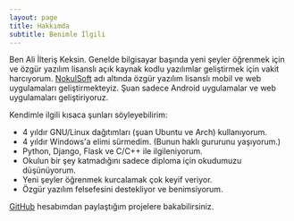 ```yaml
---
layout: page
title: Hakkımda
subtitle: Benimle İlgili
---
```


Ben Ali İlteriş Keksin. Genelde bilgisayar başında yeni şeyler öğrenmek için ve özgür yazılım lisanslı açık kaynak kodlu yazılımlar 
geliştirmek için vakit harcıyorum. [NokulSoft](http://nokulsoft.com) adı altında özgür yazılım lisanslı mobil ve web uygulamaları 
geliştirmekteyiz. Şuan sadece Android uygulamalar ve web uygulamaları geliştiriyoruz. 

Kendimle ilgili kısaca şunları söyleyebilirim:

- 4 yıldır GNU/Linux dağıtımları (şuan Ubuntu ve Arch) kullanıyorum.
- 4 yıldır Windows'a elimi sürmedim. (Bunun haklı gururunu yaşıyorum.)
- Python, Django, Flask ve C/C++ ile ilgileniyorum.
- Okulun bir şey katmadığını sadece diploma için okudumuzu düşünüyorum.
- Yeni şeyler öğrenmek kurcalamak çok keyif veriyor.
- Özgür yazılım felsefesini destekliyor ve benimsiyorum.

[GitHub](https://github.com/ilteriskeskin) hesabımdan paylaştığım projelere bakabilirsiniz.
